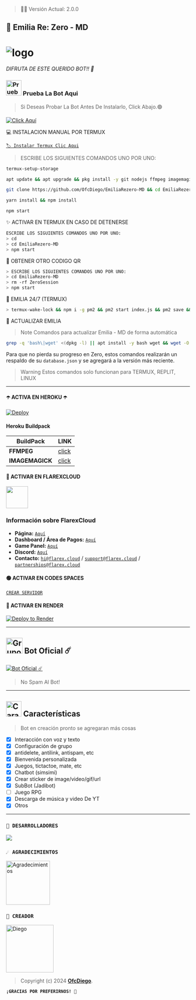 > 💫💖 Versión Actual: 2.0.0

## **🤍 Emilia Re: Zero - MD**

# ![logo](https://telegra.ph/file/3c09f2f5d04966069da58.jpg)

*DIFRUTA DE ESTE QUERIDO BOT!! 🤍*

### <img src="https://i.pinimg.com/originals/19/80/6e/19806e91932e6054965fc83b85241270.gif" alt="Prueba La Bot Aqui" width="42" height="42"> Prueba La Bot Aqui

> Si Deseas Probar La Bot Antes De Instalarlo, Click Abajo.🟢

[![Click Aquí](https://img.shields.io/badge/Grupo-Emilia-25D366?style=for-the-badge&logo=whatsapp&logoColor=white)](https://chat.whatsapp.com/Em1J2VaglHc1fe26YtBDCS)

💻 INSTALACION MANUAL POR TERMUX

[`🏷 Instalar Termux Clic Aqui`](https://www.mediafire.com/file/3hsvi3xkpq3a64o/termux_118.apk/file)

> ESCRIBE LOS SIGUIENTES COMANDOS UNO POR UNO:

```bash
termux-setup-storage
```
```bash
apt update && apt upgrade && pkg install -y git nodejs ffmpeg imagemagick yarn
```
```bash
git clone https://github.com/OfcDiego/EmiliaRezero-MD && cd EmiliaRezero-MD
```
```bash
yarn install && npm install
```
```bash
npm start
```

✨️ ACTIVAR EN TERMUX EN CASO DE DETENERSE
```bash
ESCRIBE LOS SIGUIENTES COMANDOS UNO POR UNO:
> cd 
> cd EmiliaRezero-MD
> npm start
```

🌻 OBTENER OTRO CODIGO QR
```bash
> ESCRIBE LOS SIGUIENTES COMANDOS UNO POR UNO:
> cd EmiliaRezero-MD
> rm -rf ZeroSession
> npm start
```

💖 EMILIA 24/7 (TERMUX)
```bash
> termux-wake-lock && npm i -g pm2 && pm2 start index.js && pm2 save && pm2 logs 
```

🐶 ACTUALIZAR EMILIA 
> Note Comandos para actualizar Emilia - MD de forma automática
```bash
grep -q 'bash\|wget' <(dpkg -l) || apt install -y bash wget && wget -O - https://raw.githubusercontent.com/OfcDiego/EmiliaRezero-MD/master/update.sh | bash
```
Para que no pierda su progreso en Zero, estos comandos realizarán un respaldo de su `database.json` y se agregará a la versión más reciente.

> Warning Estos comandos solo funcionan para TERMUX, REPLIT, LINUX

***

#### ☂️ ACTIVA EN HEROKU ☂️
[![Deploy](https://www.herokucdn.com/deploy/button.svg)](https://heroku.com/deploy?template=https://github.com/OfcDiego/EmiliaRezero-MD)

#### Heroku Buildpack
| BuildPack | LINK |
|--------|--------|
| **FFMPEG** |[click](https://github.com/jonathanong/heroku-buildpack-ffmpeg-latest) |
| **IMAGEMAGICK** | [click](https://github.com/DuckyTeam/heroku-buildpack-imagemagick) |

#### 💙 ACTIVAR EN FLAREXCLOUD
<a href="https://www.flarex.cloud"><img src="https://cdn.flarex.cloud/deploy.png" height="60px"></a>
### Información sobre FlarexCloud

- **Página:** [`Aquí`](https://www.flarex.cloud)
- **Dashboard / Área de Pagos:** [`Aquí`](https://billing.flarex.cloud)
- **Game Panel:** [`Aquí`](https://gamepanel.flarex.cloud)
- **Discord:** [`Aquí`](https://discord.flarex.cloud)
- **Contacto:** [`hi@flarex.cloud`](mailto:hi@flarex.cloud) / [`support@flarex.cloud`](mailto:support@flarex.cloud) / [`partnerships@flarex.cloud`](mailto:partnerships@flarex.cloud)

#### 🟢 ACTIVAR EN CODES SPACES 
[`CREAR SERVIDOR`](https://github.com/codespaces/new?skip_quickstart=true&machine=basicLinux32gb&repo=OfcDiego/EmiliaRezero-MD&ref=main&geo=UsEast)

#### 🤍 ACTIVAR EN RENDER
[![Deploy to Render](https://render.com/images/deploy-to-render-button.svg)](https://dashboard.render.com/blueprint/new?repo=https%3A%2F%2Fgithub.com%2OfcDiego%EmiliaRezero-MD) 

***

## <img src="https://static.wikia.nocookie.net/nyancat/images/d/d3/Nyan-cat.gif/revision/latest/scale-to-width-down/400?cb=20131231222500&path-prefix=es" alt="Grupo" width="45" height="43"> Bot Oficial ☄️

<a href="https://wa.me/573218138672?text=!menu"><img alt="Bot Oficial ☄️" src="https://img.shields.io/badge/Bot - Oficial-00FFFF?style=for-the-badge&logo=whatsapp&logoColor=white"/></a>

> No Spam Al Bot!

***

## <img src="https://i.pinimg.com/originals/73/69/6e/73696e022df7cd5cb3d999c6875361dd.gif" alt="Características" width="42" height="42"> Características

> Bot en creación pronto se agregaran más cosas 

- [x] Interacción con voz y texto
- [x] Configuración de grupo
- [x] antidelete, antilink, antispam, etc
- [x] Bienvenida personalizada
- [x] Juegos, tictactoe, mate, etc
- [x] Chatbot (simsimi)
- [x] Crear sticker de image/video/gif/url
- [x] SubBot (Jadibot)
- [ ] Juego RPG
- [x] Descarga de música y video De YT
- [x] Otros

*** 

### `🌟 DESARROLLADORES`
<a href="https://github.com/OfcDiego/EmiliaRezero-MD/graphs/contributors">
<img src="https://contrib.rocks/image?repo=OfcDiego/EmiliaRezero-MD" /> 
</a>

### `☄️ AGRADECIMIENTOS`
<a
href="https://github.com/elrebelde21"><img src="https://github.com/elrebelde21.png" width="120" height="120" alt="Agradecimientos"/></a>

### `👑 CREADOR`
<a
href="https://github.com/OfcDiego"><img src="https://github.com/OfcDiego.png" width="130" height="130" alt="Diego"/></a>

> Copyright (c) 2024 **[OfcDiego](https://github.com/OfcDiego/EmiliaRezero-MD)**.

**`¡GRACIAS POR PREFERIRNOS! 💖`**
